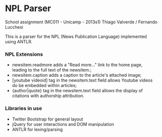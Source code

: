NPL Parser
===

School assignment (MC011 - Unicamp - 2013s1)
Thiago Valverde / Fernando Lucchesi

This is a parser for the NPL (News Publication Language) implemented using ANTLR.

### NPL Extensions
- newsitem.readmore adds a "Read more..." link to the home page, leading to the full text of the newsitem.;
- newsitem.caption adds a caption to the article's attached image;
- [youtube videoid] tag in the newsitem.text field allows Youtube videos do be embedded within articles;
- {author|quote} tag in the newsitem.text field allows the display of citations with authorship attribution.

### Libraries in use
- Twitter Bootstrap for general layout
- jQuery for user interactions and DOM manipulation
- ANTLR for lexing/parsing 
